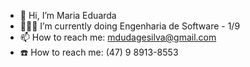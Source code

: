 - 👋 Hi, I’m Maria Eduarda
- 👩🏽‍🎓 I’m currently doing Engenharia de Software - 1/9
- 📫 How to reach me: mdudagesilva@gmail.com
- ☎️ How to reach me: (47) 9 8913-8553

<!---
maria-eduarda-gomes/maria-eduarda-gomes is a ✨ special ✨ repository because its `README.md` (this file) appears on your GitHub profile.
You can click the Preview link to take a look at your changes.
--->
